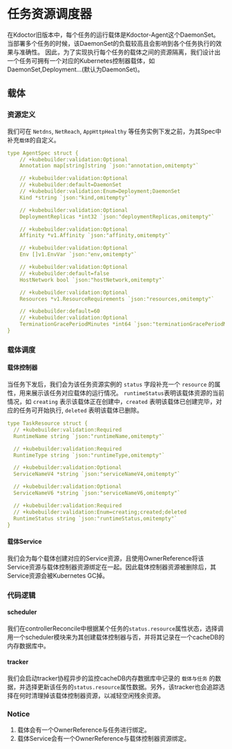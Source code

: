 # 任务资源调度器

在Kdoctor旧版本中，每个任务的运行载体是Kdoctor-Agent这个DaemonSet。当部署多个任务的时候，该DaemonSet的负载较高且会影响到各个任务执行的效果与准确性。
因此，为了实现执行每个任务的载体之间的资源隔离，我们设计出一个任务可拥有一个对应的Kubernetes控制器载体，如DaemonSet,Deployment...(默认为DaemonSet)。

## 载体

### 资源定义

我们可在 `Netdns`, `NetReach`, `AppHttpHealthy` 等任务实例下发之前，为其Spec中补充`载体`的自定义。

```yaml
type AgentSpec struct {
	// +kubebuilder:validation:Optional
	Annotation map[string]string `json:"annotation,omitempty"`

	// +kubebuilder:validation:Optional
	// +kubebuilder:default=DaemonSet
	// +kubebuilder:validation:Enum=Deployment;DaemonSet
	Kind *string `json:"kind,omitempty"`

	// +kubebuilder:validation:Optional
	DeploymentReplicas *int32 `json:"deploymentReplicas,omitempty"`

	// +kubebuilder:validation:Optional
	Affinity *v1.Affinity `json:"affinity,omitempty"`

	// +kubebuilder:validation:Optional
	Env []v1.EnvVar `json:"env,omitempty"`

	// +kubebuilder:validation:Optional
	// +kubebuilder:default=false
	HostNetwork bool `json:"hostNetwork,omitempty"`

	// +kubebuilder:validation:Optional
	Resources *v1.ResourceRequirements `json:"resources,omitempty"`

	// +kubebuilder:default=60
	// +kubebuilder:validation:Optional
	TerminationGracePeriodMinutes *int64 `json:"terminationGracePeriodMinutes,omitempty"`
}
```

### 载体调度

#### 载体控制器

当任务下发后，我们会为该任务资源实例的 `status` 字段补充一个 `resource` 的属性，用来展示该任务对应载体的运行情况。
`runtimeStatus`表明该载体资源的当前情况，如 `creating` 表示该载体正在创建中，`created` 表明该载体已创建完毕，对应的任务可开始执行, `deleted` 表明该载体已删除。

```yaml
type TaskResource struct {
  // +kubebuilder:validation:Required
  RuntimeName string `json:"runtimeName,omitempty"`

  // +kubebuilder:validation:Required
  RuntimeType string `json:"runtimeType,omitempty"`

  // +kubebuilder:validation:Optional
  ServiceNameV4 *string `json:"serviceNameV4,omitempty"`

  // +kubebuilder:validation:Optional
  ServiceNameV6 *string `json:"serviceNameV6,omitempty"`

  // +kubebuilder:validation:Required
  // +kubebuilder:validation:Enum=creating;created;deleted
  RuntimeStatus string `json:"runtimeStatus,omitempty"`
}
```

#### 载体Service

我们会为每个载体创建对应的Service资源，且使用OwnerReference将该Service资源与载体控制器资源绑定在一起。因此载体控制器资源被删除后，其Service资源会被Kubernetes GC掉。

### 代码逻辑

#### scheduler

我们在controllerReconcile中根据某个任务的`status.resource`属性状态，选择调用一个scheduler模块来为其创建载体控制器与否，并将其记录在一个cacheDB的内存数据库中。

#### tracker

我们会启动tracker协程异步的监控cacheDB内存数据库中记录的 `载体与任务` 的数据，并选择更新该任务的`status.resource`属性数据。另外，该tracker也会追踪选择在何时清理掉该载体控制器资源，以减轻空闲残余资源。

### Notice

1. 载体会有一个OwnerReference与任务进行绑定。
2. 载体Service会有一个OwnerReference与载体控制器资源绑定。
